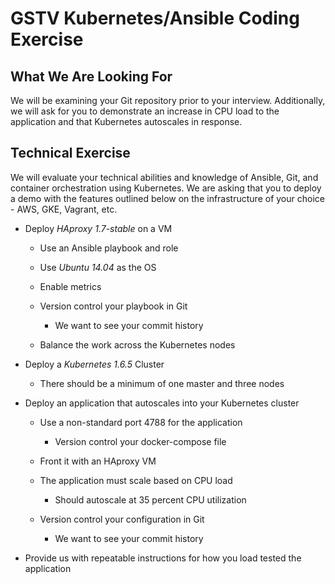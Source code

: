 # GSTV Kubernetes/Ansible Coding Exercise

## What We Are Looking For

We will be examining your Git repository prior to your interview. Additionally, we will ask for you to demonstrate an increase in CPU load to the application and that Kubernetes autoscales in response.

## Technical Exercise

We will evaluate your technical abilities and knowledge of Ansible, Git, and container orchestration using Kubernetes. We are asking that you to deploy a demo with the features outlined below on the infrastructure of your choice - AWS, GKE, Vagrant, etc. 

* Deploy *HAproxy 1.7-stable* on a VM

    * Use an Ansible playbook and role

    * Use *Ubuntu 14.04* as the OS

    * Enable metrics

    * Version control your playbook in Git

        * We want to see your commit history

    * Balance the work across the Kubernetes nodes

* Deploy a *Kubernetes 1.6.5* Cluster

    * There should be a minimum of one master and three nodes

* Deploy an application that autoscales into your Kubernetes cluster

    * Use a non-standard port 4788 for the application

        * Version control your docker-compose file

    * Front it with an HAproxy VM

    * The application must scale based on CPU load

        * Should autoscale at 35 percent CPU utilization

    * Version control your configuration in Git

        * We want to see your commit history

* Provide us with repeatable instructions for how you load tested the application 

